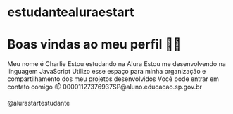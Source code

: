 # estudantealuraestart
<h1>Boas vindas ao meu perfil 💙💙</h1>

<body>Meu nome é Charlie
Estou estudando na Alura
Estou me desenvolvendo na linguagem JavaScript
Utilizo esse espaço para minha organização e compartilhamento dos meu projetos desenvolvidos
Você pode entrar em contato comigo 📫
00001127376937SP@aluno.educacao.sp.gov.br

@alurastartestudante
</body>
